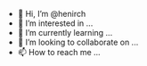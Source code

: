 - 👋 Hi, I’m @henirch
- 👀 I’m interested in ...
- 🌱 I’m currently learning ...
- 💞️ I’m looking to collaborate on ...
- 📫 How to reach me ...

<!---
henirch/henirch is a ✨ special ✨ repository because its `README.md` (this file) appears on your GitHub profile.
You can click the Preview link to take a look at your changes.
--->
